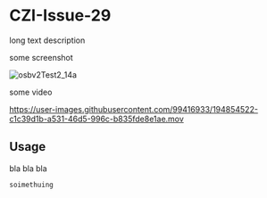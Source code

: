 # CZI-Issue-29

long text description

some screenshot

![osbv2Test2_14a](https://user-images.githubusercontent.com/99416933/194854567-931be268-dd97-4549-8d95-6389b4330781.PNG)


some video


https://user-images.githubusercontent.com/99416933/194854522-c1c39d1b-a531-46d5-996c-b835fde8e1ae.mov




## Usage

bla bla bla 

```soimethuing ```
